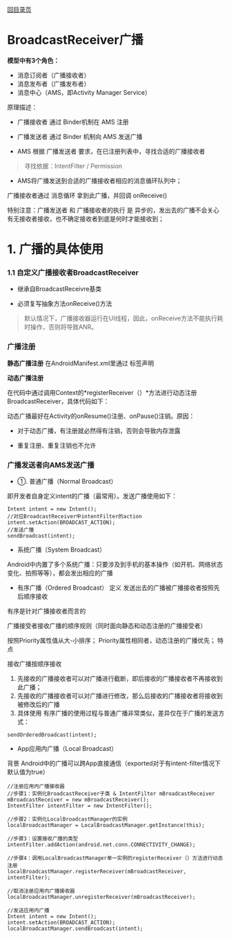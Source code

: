 [回目录页](..)

# BroadcastReceiver广播

**模型中有3个角色：**

* 消息订阅者（广播接收者）
* 消息发布者（广播发布者）
* 消息中心（AMS，即Activity Manager Service）


原理描述：

* 广播接收者 通过 Binder机制在 AMS 注册

* 广播发送者 通过 Binder 机制向 AMS 发送广播

* AMS 根据 广播发送者 要求，在已注册列表中，寻找合适的广播接收者
> 寻找依据：IntentFilter / Permission

* AMS将广播发送到合适的广播接收者相应的消息循环队列中；

广播接收者通过 消息循环 拿到此广播，并回调 onReceive()

特别注意：广播发送者 和 广播接收者的执行 是 异步的，发出去的广播不会关心有无接收者接收，也不确定接收者到底是何时才能接收到；

# 1. 广播的具体使用

###  1.1 自定义广播接收者BroadcastReceiver

* 继承自BroadcastReceivre基类

* 必须复写抽象方法onReceive()方法
> 默认情况下，广播接收器运行在UI线程，因此，onReceive方法不能执行耗时操作，否则将导致ANR。

### 广播注册

**静态广播注册**
  在AndroidManifest.xml里通过 <receive> 标签声明

**动态广播注册**

在代码中通过调用Context的*registerReceiver（）*方法进行动态注册BroadcastReceiver，具体代码如下：

动态广播最好在Activity的onResume()注册、onPause()注销。原因：

* 对于动态广播，有注册就必然得有注销，否则会导致内存泄露

* 重复注册、重复注销也不允许

### 广播发送者向AMS发送广播

* ①. 普通广播（Normal Broadcast）

即开发者自身定义intent的广播（最常用）。发送广播使用如下：

```
Intent intent = new Intent();
//对应BroadcastReceiver中intentFilter的action
intent.setAction(BROADCAST_ACTION);
//发送广播
sendBroadcast(intent);
```

* 系统广播（System Broadcast）

Android中内置了多个系统广播：只要涉及到手机的基本操作（如开机、网络状态变化、拍照等等），都会发出相应的广播

* 有序广播（Ordered Broadcast）
定义 发送出去的广播被广播接收者按照先后顺序接收

有序是针对广播接收者而言的

广播接受者接收广播的顺序规则（同时面向静态和动态注册的广播接受者）

按照Priority属性值从大-小排序；
Priority属性相同者，动态注册的广播优先；
特点

接收广播按顺序接收
1. 先接收的广播接收者可以对广播进行截断，即后接收的广播接收者不再接收到此广播；
2. 先接收的广播接收者可以对广播进行修改，那么后接收的广播接收者将接收到被修改后的广播
3. 具体使用 有序广播的使用过程与普通广播非常类似，差异仅在于广播的发送方式：

```
sendOrderedBroadcast(intent);
```

* App应用内广播（Local Broadcast）

背景 Android中的广播可以跨App直接通信（exported对于有intent-filter情况下默认值为true）

```
//注册应用内广播接收器
//步骤1：实例化BroadcastReceiver子类 & IntentFilter mBroadcastReceiver 
mBroadcastReceiver = new mBroadcastReceiver(); 
IntentFilter intentFilter = new IntentFilter(); 

//步骤2：实例化LocalBroadcastManager的实例
localBroadcastManager = LocalBroadcastManager.getInstance(this);

//步骤3：设置接收广播的类型 
intentFilter.addAction(android.net.conn.CONNECTIVITY_CHANGE);

//步骤4：调用LocalBroadcastManager单一实例的registerReceiver（）方法进行动态注册 
localBroadcastManager.registerReceiver(mBroadcastReceiver, intentFilter);

//取消注册应用内广播接收器
localBroadcastManager.unregisterReceiver(mBroadcastReceiver);

//发送应用内广播
Intent intent = new Intent();
intent.setAction(BROADCAST_ACTION);
localBroadcastManager.sendBroadcast(intent);
```
